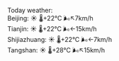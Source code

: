 Today weather:  
Beijing: ☀️   🌡️+22°C 🌬️↖7km/h  
Tianjin: ☀️   🌡️+22°C 🌬️←15km/h  
Shijiazhuang: ☀️   🌡️+22°C 🌬️←7km/h  
Tangshan: ☀️   🌡️+28°C 🌬️↖15km/h  
